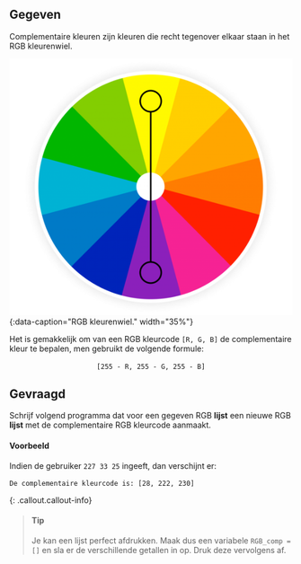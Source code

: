 ## Gegeven
Complementaire kleuren zijn kleuren die recht tegenover elkaar staan in het RGB kleurenwiel.

![RGB kleurenwiel.](media/image.png "RGB kleurenwiel."){:data-caption="RGB kleurenwiel." width="35%"}

Het is gemakkelijk om van een RGB kleurcode `[R, G, B]` de complementaire kleur te bepalen, men gebruikt de volgende formule:

<p style="text-align: center;"><code>[255 - R, 255 - G, 255 - B]</code></p>

## Gevraagd

Schrijf volgend programma dat voor een gegeven RGB **lijst** een nieuwe RGB **lijst** met de complementaire RGB kleurcode aanmaakt.

#### Voorbeeld
Indien de gebruiker `227 33 25` ingeeft, dan verschijnt er:

```
De complementaire kleurcode is: [28, 222, 230]
```

{: .callout.callout-info}
>#### Tip
> Je kan een lijst perfect afdrukken. Maak dus een variabele `RGB_comp = []` en sla er de verschillende getallen in op. Druk deze vervolgens af.